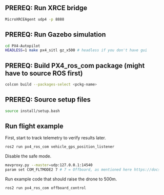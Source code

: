 ## PREREQ: Run XRCE bridge
```bash
MicroXRCEAgent udp4 -p 8888
```

## PREREQ: Run Gazebo simulation
```bash
cd PX4-Autopilot
HEADLESS=1 make px4_sitl gz_x500 # headless if you don't have gui
```

## PREREQ: Build PX4_ros_com package (might have to source ROS first)
```bash
colcon build --packages-select <pckg-name>
```

## PREREQ: Source setup files
```bash
source install/setup.bash
```

## Run flight example
First, start to track telemetry to verify results later.
```bash
ros2 run px4_ros_com vehicle_gps_position_listener
```

Disable the safe mode.
```bash
mavproxy.py --master=udp:127.0.0.1:14540
param set COM_FLTMODE2 7 # 7 = Offboard, as mentioned here https://docs.px4.io/main/en/advanced_config/parameter_reference.html#commander
```

Run example code that should raise the drone to 500m.
```bash
ros2 run px4_ros_com offboard_control
```
